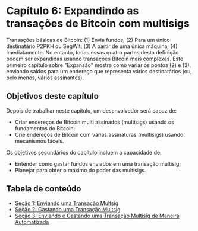 # Capítulo 6: Expandindo as transações de Bitcoin com multisigs

Transações básicas de Bitcoin: (1) Envia fundos; (2) Para um único destinatário P2PKH ou SegWit; (3) A partir de uma única máquina; (4) Imediatamente. No entanto, todas essas quatro partes desta definição podem ser expandidas usando transações Bitcoin mais complexas. Este primeiro capítulo sobre "Expansão" mostra como variar os pontos (2) e (3), enviando saldos para um endereço que representa vários destinatários (ou, pelo menos, vários assinantes).

## Objetivos deste capítulo

Depois de trabalhar neste capítulo, um desenvolvedor será capaz de:
   * Criar endereços de Bitcoin multi assinados (multisigs) usando os fundamentos do Bitcoin;
   * Crie endereços de Bitcoin com várias assinaturas (multisigs) usando mecanismos fáceis.
   
Os objetivos secundários do capítulo incluem a capacidade de:
   * Entender como gastar fundos enviados em uma transação multisig;
   * Planejar para obter o máximo do poder das multisigs.
   
## Tabela de conteúdo

   * [Seção 1: Enviando uma Transação Multsig](06_1_Sending_a_Transaction_to_a_Multisig.md)
   * [Seção 2: Gastando uma Transação Multsig](06_2_Spending_a_Transaction_to_a_Multisig.md)
   * [Seção 3: Enviando e Gastando uma Transação Multisig de Maneira Automatizada](06_3_Sending_an_Automated_Multisig.md)
